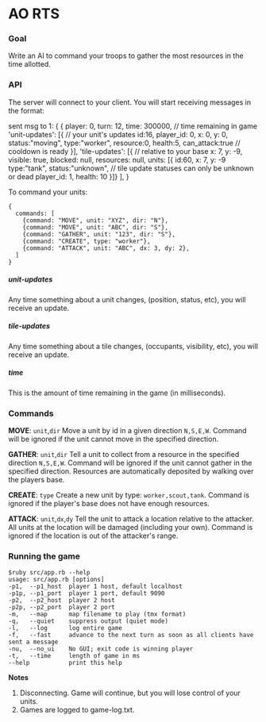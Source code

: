 AO RTS
======



### Goal

Write an AI to command your troops to gather the most resources in the time allotted.

### API

The server will connect to your client. You will start receiving messages in the format:


sent msg to 1: {
    {
      player: 0,
      turn: 12,
      time: 300000, // time remaining in game
      'unit-updates': [{ // your unit's updates
        id:16,
        player_id: 0,
        x: 0, y: 0,
        status:"moving",
        type:"worker",
        resource:0,
        health:5,
        can_attack:true // cooldown is ready
      }],
      'tile-updates': [{
        // relative to your base
        x: 7, y: -9,
        visible: true,
        blocked: null,
        resources: null,
        units: [{
          id:60,
          x: 7, y: -9
          type:"tank",
          status:"unknown", // tile update statuses can only be unknown or dead
          player_id: 1,
          health: 10
        }]}
      ],
    }
    
To command your units:


    {
      commands: [
        {command: "MOVE", unit: "XYZ", dir: "N"},
        {command: "MOVE", unit: "ABC", dir: "S"},
        {command: "GATHER", unit: "123", dir: "S"},
        {command: "CREATE", type: "worker"},
        {command: "ATTACK", unit: "ABC", dx: 3, dy: 2},
      ]
    }


##### unit-updates
Any time something about a unit changes, (position, status, etc), you will receive an update.

##### tile-updates
Any time something about a tile changes, (occupants, visibility, etc), you will receive an update.

##### time
This is the amount of time remaining in the game (in milliseconds). 


### Commands

__MOVE__: `unit`,`dir` Move a unit by id in a given direction `N,S,E,W`. Command will be ignored if the unit cannot move in the specified direction.

__GATHER__: `unit`,`dir` Tell a unit to collect from a resource in the specified direction `N,S,E,W`. Command will be ignored if the unit cannot gather in the specified direction. Resources are automatically deposited by walking over the players base.

__CREATE__: `type` Create a new unit by type: `worker,scout,tank`. Command is ignored if the player's base does not have enough resources.

__ATTACK__: `unit`,`dx`,`dy` Tell the unit to attack a location relative to the attacker. All units at the location will be damaged (including your own). Command is ignored if the location is out of the attacker's range.


### Running the game

	$ruby src/app.rb --help
	usage: src/app.rb [options]
    -p1,  --p1_host  player 1 host, default localhost
    -p1p, --p1_port  player 1 port, default 9090
    -p2,  --p2_host  player 2 host
    -p2p, --p2_port  player 2 port
    -m,   --map      map filename to play (tmx format)
    -q,   --quiet    suppress output (quiet mode)
    -l,   --log      log entire game
    -f,   --fast     advance to the next turn as soon as all clients have sent a message
    -nu,  --no_ui    No GUI; exit code is winning player
    -t,   --time     length of game in ms
    --help           print this help

**Notes**

1. Disconnecting. Game will continue, but you will lose control of your units.
2. Games are logged to game-log.txt.
